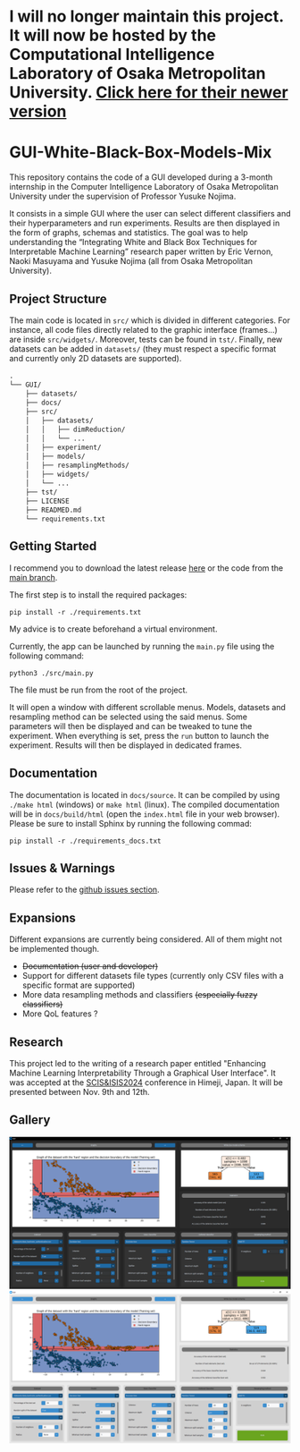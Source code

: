 # I will no longer maintain this project. It will now be hosted by the Computational Intelligence Laboratory of Osaka Metropolitan University. [Click here for their newer version](https://github.com/ci-labo-omu/GUI-White-Black-Box-Models-Mix)

# GUI-White-Black-Box-Models-Mix

This repository contains the code of a GUI developed during a 3-month internship in the Computer Intelligence Laboratory of Osaka Metropolitan University under the supervision of Professor Yusuke Nojima.

It consists in a simple GUI where the user can select different classifiers and their hyperparameters and run experiments. Results are then displayed in the form of graphs, 
schemas and statistics. The goal was to help understanding the “Integrating White and Black Box Techniques for Interpretable Machine Learning” research paper written by Eric Vernon, Naoki Masuyama and Yusuke Nojima (all from Osaka Metropolitan University).


## Project Structure
The main code is located in `src/` which is divided in different categories. For instance, all code files directly related to the graphic interface (frames...) are inside `src/widgets/`. Moreover, tests can be found in `tst/`. Finally, new datasets can be added in `datasets/` (they must respect a specific format and currently only 2D datasets are supported).
```
.
└── GUI/
    ├── datasets/
    ├── docs/
    ├── src/
    │   ├── datasets/
    │   │   ├── dimReduction/
    │   │   └── ...
    │   ├── experiment/
    │   ├── models/
    │   ├── resamplingMethods/
    │   ├── widgets/
    │   └── ...
    ├── tst/
    ├── LICENSE
    ├── READMED.md
    └── requirements.txt
```

## Getting Started
I recommend you to download the latest release [here](https://github.com/UnePatate5010/GUI-White-Black-Box-Models-Mix/releases) or the code from the [main branch](https://github.com/UnePatate5010/GUI-White-Black-Box-Models-Mix/tree/main).

The first step is to install the required packages:
```console
pip install -r ./requirements.txt
```
My advice is to create beforehand a virtual environment.

Currently, the app can be launched by running the `main.py` file using the following command:
```console
python3 ./src/main.py
```
The file must be run from the root of the project.

 It will open a window with different scrollable menus. Models, datasets and resampling method can be selected using the said menus. Some parameters will then be displayed and can be tweaked to tune the experiment. When everything is set, press the `run` button to launch the experiment. Results will then be displayed in dedicated frames.

## Documentation
The documentation is located in `docs/source`. It can be compiled by using `./make html` (windows) or `make html` (linux). The compiled documentation
will be in `docs/build/html` (open the `index.html` file in your web browser). Please be sure to install Sphinx by running the following commad:

```console
pip install -r ./requirements_docs.txt
```

## Issues & Warnings

Please refer to the [github issues section](https://github.com/UnePatate5010/GUI-White-Black-Box-Models-Mix/issues).

## Expansions
Different expansions are currently being considered. All of them might not be implemented though.
- ~~Documentation (user and developer)~~
- Support for different datasets file types (currently only CSV files with a specific format are supported)
- More data resampling methods and classifiers ~~(especially fuzzy classifiers)~~
- More QoL features ?

## Research
This project led to the writing of a research paper entitled "Enhancing Machine Learning Interpretability Through a Graphical User Interface". It was accepted at the
[SCIS&ISIS2024](http://soft-cr.org/scis/2024/) conference in Himeji, Japan. It will be presented between Nov. 9th and 12th.

## Gallery

![](GUI_dark.png)
![](GUI_light.png)
